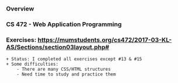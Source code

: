 ### Overview

### CS 472 - Web Application Programming

### Exercises: https://mumstudents.org/cs472/2017-03-KL-AS/Sections/section03layout.php#
    + Status: I completed all exercises except #13 & #15
    + Some difficulties:
        - There are many CSS/HTML structures
        - Need time to study and practice them

